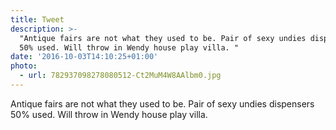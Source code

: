 ```yaml
---
title: Tweet
description: >-
  "Antique fairs are not what they used to be. Pair of sexy undies dispensers
  50% used. Will throw in Wendy house play villa. "
date: '2016-10-03T14:10:25+01:00'
photo:
  - url: 782937098278080512-Ct2MuM4W8AAlbm0.jpg
---
```

Antique fairs are not what they used to be. Pair of sexy undies dispensers 50% used. Will throw in Wendy house play villa. 
